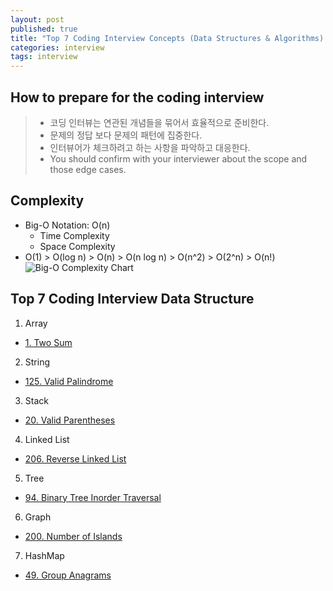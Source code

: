 ```yaml
---
layout: post
published: true
title: "Top 7 Coding Interview Concepts (Data Structures & Algorithms) - Basic I"
categories: interview
tags: interview 
---
```


## How to prepare for the coding interview
> - 코딩 인터뷰는 연관된 개념들을 묶어서 효율적으로 준비한다.
> - 문제의 정답 보다 문제의 패턴에 집중한다.
> - 인터뷰어가 체크하려고 하는 사항을 파악하고 대응한다.
> - You should confirm with your interviewer about the scope and those edge cases.

## Complexity
- Big-O Notation: O(n)
  - Time Complexity
  - Space Complexity
- O(1) > O(log n) > O(n) > O(n log n) > O(n^2) > O(2^n) > O(n!)
![Big-O Complexity Chart](https://hanamon.kr/%ec%95%8c%ea%b3%a0%eb%a6%ac%ec%a6%98-time-complexity-%ec%8b%9c%ea%b0%84-%eb%b3%b5%ec%9e%a1%eb%8f%84/big-o-complexity-chart/)


## Top 7 Coding Interview Data Structure

1. Array
- [1. Two Sum](https://leetcode.com/problems/two-sum/)

2. String
- [125. Valid Palindrome](https://leetcode.com/problems/valid-palindrome/)

3. Stack
- [20. Valid Parentheses](https://leetcode.com/problems/valid-parentheses/)

4. Linked List
- [206. Reverse Linked List](https://leetcode.com/problems/reverse-linked-list/)

5. Tree
- [94. Binary Tree Inorder Traversal](https://leetcode.com/problems/binary-tree-inorder-traversal/)

6. Graph
- [200. Number of Islands](https://leetcode.com/problems/number-of-islands/)

7. HashMap
- [49. Group Anagrams](https://leetcode.com/problems/group-anagrams/)

